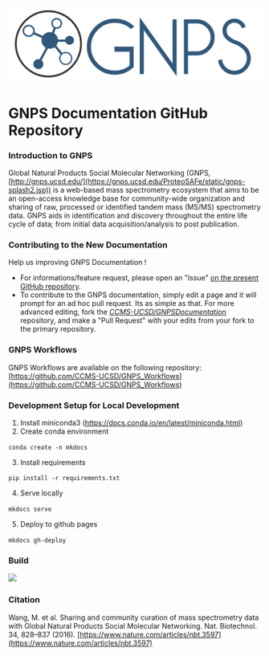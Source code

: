 
![logo](docs/img/GNPS_logo_original.png)

# GNPS Documentation GitHub Repository

### Introduction to GNPS
Global Natural Products Social Molecular Networking (GNPS, [http://gnps.ucsd.edu/](https://gnps.ucsd.edu/ProteoSAFe/static/gnps-splash2.jsp)) is a web-based mass spectrometry ecosystem that aims to be an open-access knowledge base for community-wide organization and sharing of raw, processed or identified tandem mass (MS/MS) spectrometry data. GNPS aids in identification and discovery throughout the entire life cycle of data; from initial data acquisition/analysis to post publication.

### Contributing to the New Documentation

Help us improving GNPS Documentation !

- For informations/feature request, please open an "Issue" [on the present GitHub repository](https://github.com/CCMS-UCSD/GNPSDocumentation/issues).
- To contribute to the GNPS documentation, simply edit a page and it will prompt for an ad hoc pull request. Its as simple as that. For more advanced editing, fork the [*CCMS-UCSD/GNPSDocumentation*]((https://github.com/CCMS-UCSD/GNPSDocumentation)) repository, and make a "Pull Request" with your edits from your fork to the primary repository.

### GNPS Workflows

GNPS Workflows are available on the following repository: [https://github.com/CCMS-UCSD/GNPS_Workflows](https://github.com/CCMS-UCSD/GNPS_Workflows)

### Development Setup for Local Development

1. Install miniconda3 (https://docs.conda.io/en/latest/miniconda.html)
2. Create conda environment

```conda create -n mkdocs```

3. Install requirements

```
pip install -r requirements.txt
```

4. Serve locally

```mkdocs serve```

5. Deploy to github pages

```mkdocs gh-deploy```


### Build

![](https://github.com/CCMS-UCSD/GNPSDocumentation/workflows/CI/badge.svg)

### Citation

Wang, M. et al. Sharing and community curation of mass spectrometry data with Global Natural Products Social Molecular Networking. Nat. Biotechnol. 34, 828–837 (2016). [https://www.nature.com/articles/nbt.3597](https://www.nature.com/articles/nbt.3597)
